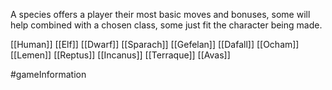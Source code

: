 A species offers a player their most basic moves and bonuses, some will help combined with a chosen class, some just fit the character being made.

[[Human]]
[[Elf]]
[[Dwarf]]
[[Sparach]]
[[Gefelan]]
[[Dafall]]
[[Ocham]]
[[Lemen]]
[[Reptus]]
[[Incanus]]
[[Terraque]]
[[Avas]]

#gameInformation 